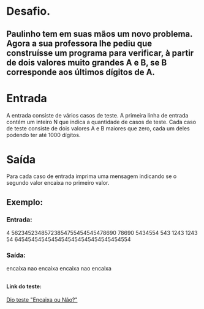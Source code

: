 # Desafio. 
## Paulinho tem em suas mãos um novo problema. Agora a sua professora lhe pediu que construísse um programa para verificar, à partir de dois valores muito grandes A e B, se B corresponde aos últimos dígitos de A.

# Entrada
A entrada consiste de vários casos de teste. A primeira linha de entrada contém um inteiro N que indica a quantidade de casos de teste. Cada caso de teste consiste de dois valores A e B maiores que zero, cada um deles podendo ter até 1000 dígitos.

# Saída
Para cada caso de entrada imprima uma mensagem indicando se o segundo valor encaixa no primeiro valor.

## Exemplo: 

### Entrada: 
4
56234523485723854755454545478690 78690
5434554 543
1243 1243
54 64545454545454545454545454545454554

### Saída:
encaixa
nao encaixa
encaixa
nao encaixa

##
#### Link do teste:
[Dio teste "Encaixa ou Não?"](https://web.dio.me/coding/desafios-basicos-c-pottencial/algorithm/encaixa-ou-nao-ii?back=/track/pottencial-net-developer)

